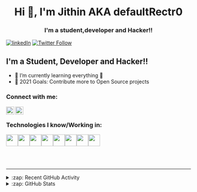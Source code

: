 <h1 align="center">Hi 👋, I'm Jithin AKA defaultRectr0</h1>
<h3 align="center">I'm a student,developer and Hacker!!</h3>

[![linkedIn](https://img.shields.io/badge/LindedIn-Follow-blue)](https://www.linkedin.com/in/jithnjosesec)
[![Twitter Follow](https://img.shields.io/twitter/follow/defaultRectr0?color=%231DA1F2&logo=Twitter&style=plastic)](https://twitter.com/intent/follow?original_referer=https%3A%2F%2Fgithub.com%2FdefaultRectr0&screen_name=defaultRectr0)

## I'm a Student, Developer and Hacker!!

- 🌱 I’m currently learning everything 🤣
- 🥅 2021 Goals: Contribute more to Open Source projects 


### Connect with me:

[<img align="left" alt="defaultRectr0 | Twitter" width="22px" src="https://cdn.jsdelivr.net/npm/simple-icons@v3/icons/twitter.svg" />][twitter]
[<img align="left" alt="defaultRectr0 | LinkedIn" width="22px" src="https://cdn.jsdelivr.net/npm/simple-icons@v3/icons/linkedin.svg" />][linkedin]

<br />

### Technologies I know/Working in:

<img height="32" width="32" src="https://cdn.jsdelivr.net/npm/simple-icons@v4/icons/python.svg" /><img height="32" width="32" src="https://cdn.jsdelivr.net/npm/simple-icons@v4/icons/c.svg" /><img height="32" width="32" src="https://cdn.jsdelivr.net/npm/simple-icons@v4/icons/java.svg" /><img height="32" width="32" src="https://cdn.jsdelivr.net/npm/simple-icons@v4/icons/linux.svg" /><img height="32" width="32" src="https://cdn.jsdelivr.net/npm/simple-icons@v4/icons/gnubash.svg" /><img height="32" width="32" src="https://cdn.jsdelivr.net/npm/simple-icons@v4/icons/hackerone.svg" /><img height="32" width="32" src="https://cdn.jsdelivr.net/npm/simple-icons@v4/icons/hackthebox.svg" /><img height="32" width="32" src="https://cdn.jsdelivr.net/npm/simple-icons@v4/icons/tryhackme.svg" />




<br />
<br />

---

<details>
  <summary>:zap: Recent GitHub Activity</summary>
  
<!--START_SECTION:activity-->

<!--END_SECTION:activity-->

</details>

<details>
  <summary>:zap: GitHub Stats</summary>

  <img align="left" alt="defaultRectr0's GitHub Stats" src="https://github-readme-stats.defaultrectr0.vercel.app//api?username=defaultRectr0&show_icons=true&hide_border=true" />

</details>

[twitter]: https://twitter.com/defaultRectr0
[linkedin]: https://linkedin.com/in/jithnjosesec
